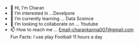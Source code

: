 - 👋 Hi, I’m Charan
- 👀 I’m interested in ...Develpore 
- 🌱 I’m currently learning ... Data Sceince 
- 💞️ I’m looking to collaborate on ... Youtube 
- 📫 How to reach me ... Email-charankanna007@gmail.com   
Fun Facts: I use play Football 11 hours a day
